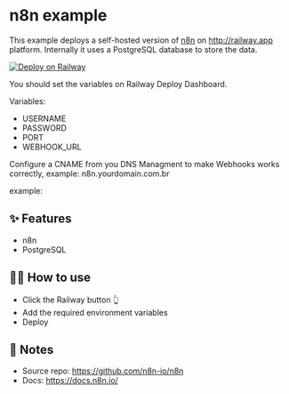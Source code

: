 # n8n example

This example deploys a self-hosted version of [n8n](https://n8n.io/) on http://railway.app platform.
Internally it uses a PostgreSQL database to store the data.

[![Deploy on Railway](https://railway.app/button.svg)](https://railway.app/new/template?template=https%3A%2F%2Fgithub.com%2Frailwayapp-starters%2Fn8n&plugins=postgresql&envs=USERNAME%2CPASSWORD%2CPORT&PORTDesc=The+port+to+listen+on.+%28You+don%27t+need+to+change%29&PORTDefault=5678)

You should set the variables on Railway Deploy Dashboard.

Variables:  

- USERNAME
- PASSWORD
- PORT
- WEBHOOK_URL

Configure a CNAME from you DNS Managment to make Webhooks works correctly, example:  n8n.yourdomain.com.br

example:



## ✨ Features

- n8n
- PostgreSQL

## 💁‍♀️ How to use

- Click the Railway button 👆
- Add the required environment variables
- Deploy

## 📝 Notes

- Source repo: https://github.com/n8n-io/n8n
- Docs: https://docs.n8n.io/
